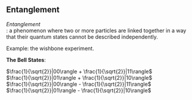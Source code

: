 ## Entanglement

*Entanglement*     
: a phenomenon where two or more particles are linked together in a way that their quantum states cannot be described independently.

Example: the wishbone experiment.

[//]: # (describe the wishbone experiment)
[//]: # (https://www.youtube.com/watch?v=C-UxlEQj13w)

**The Bell States**:     

$\frac{1}{\sqrt{2}}|00\rangle + \frac{1}{\sqrt{2}}|11\rangle$    
$\frac{1}{\sqrt{2}}|01\rangle + \frac{1}{\sqrt{2}}|10\rangle$     
$\frac{1}{\sqrt{2}}|00\rangle - \frac{1}{\sqrt{2}}|11\rangle$    
$\frac{1}{\sqrt{2}}|01\rangle - \frac{1}{\sqrt{2}}|10\rangle$

[//]: # (Show an example of how a Bell state can be generated using Hadamard & CNOT)
